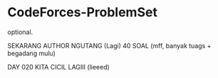 # CodeForces-ProblemSet
optional.

SEKARANG AUTHOR NGUTANG (Lagi) 40 SOAL (mff, banyak tuags + begadang mulu)

DAY 020 KITA CICIL LAGIII (lieeed)
